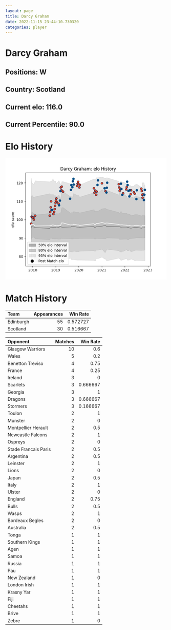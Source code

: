 ```yaml
---  
layout: page  
title: Darcy Graham  
date: 2022-11-15 23:44:10.730320  
categories: player  
---
```

# Darcy Graham

## Positions: W

## Country: Scotland

## Current elo: 116.0

## Current Percentile: 90.0

# Elo History


![elo history](history_DarcyGraham.png)
# Match History


| Team      |   Appearances |   Win Rate |
|:----------|--------------:|-----------:|
| Edinburgh |            55 |   0.572727 |
| Scotland  |            30 |   0.516667 |

| Opponent             |   Matches |   Win Rate |
|:---------------------|----------:|-----------:|
| Glasgow Warriors     |        10 |   0.6      |
| Wales                |         5 |   0.2      |
| Benetton Treviso     |         4 |   0.75     |
| France               |         4 |   0.25     |
| Ireland              |         3 |   0        |
| Scarlets             |         3 |   0.666667 |
| Georgia              |         3 |   1        |
| Dragons              |         3 |   0.666667 |
| Stormers             |         3 |   0.166667 |
| Toulon               |         2 |   1        |
| Munster              |         2 |   0        |
| Montpellier Herault  |         2 |   0.5      |
| Newcastle Falcons    |         2 |   1        |
| Ospreys              |         2 |   0        |
| Stade Francais Paris |         2 |   0.5      |
| Argentina            |         2 |   0.5      |
| Leinster             |         2 |   1        |
| Lions                |         2 |   0        |
| Japan                |         2 |   0.5      |
| Italy                |         2 |   1        |
| Ulster               |         2 |   0        |
| England              |         2 |   0.75     |
| Bulls                |         2 |   0.5      |
| Wasps                |         2 |   1        |
| Bordeaux Begles      |         2 |   0        |
| Australia            |         2 |   0.5      |
| Tonga                |         1 |   1        |
| Southern Kings       |         1 |   1        |
| Agen                 |         1 |   1        |
| Samoa                |         1 |   1        |
| Russia               |         1 |   1        |
| Pau                  |         1 |   1        |
| New Zealand          |         1 |   0        |
| London Irish         |         1 |   1        |
| Krasny Yar           |         1 |   1        |
| Fiji                 |         1 |   1        |
| Cheetahs             |         1 |   1        |
| Brive                |         1 |   1        |
| Zebre                |         1 |   0        |